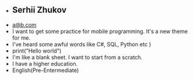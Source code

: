 * ## Serhii Zhukov ##
* a@b.com
* I want to get some practice for mobile programming. It's a new theme for me.
* I've heard some awful words like C#, SQL, Python etc )
* print("Hello world")
* I'm like a blank sheet. I want to start from a scratch.
* I have a higher education.
* English(Pre-Entermediate)